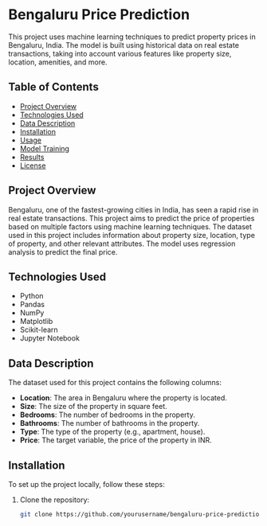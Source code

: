 # Bengaluru Price Prediction

This project uses machine learning techniques to predict property prices in Bengaluru, India. The model is built using historical data on real estate transactions, taking into account various features like property size, location, amenities, and more.


## Table of Contents
- [Project Overview](#project-overview)
- [Technologies Used](#technologies-used)
- [Data Description](#data-description)
- [Installation](#installation)
- [Usage](#usage)
- [Model Training](#model-training)
- [Results](#results)
- [License](#license)

## Project Overview

Bengaluru, one of the fastest-growing cities in India, has seen a rapid rise in real estate transactions. This project aims to predict the price of properties based on multiple factors using machine learning techniques. The dataset used in this project includes information about property size, location, type of property, and other relevant attributes. The model uses regression analysis to predict the final price.

## Technologies Used

- Python
- Pandas
- NumPy
- Matplotlib
- Scikit-learn
- Jupyter Notebook

## Data Description

The dataset used for this project contains the following columns:
- **Location**: The area in Bengaluru where the property is located.
- **Size**: The size of the property in square feet.
- **Bedrooms**: The number of bedrooms in the property.
- **Bathrooms**: The number of bathrooms in the property.
- **Type**: The type of the property (e.g., apartment, house).
- **Price**: The target variable, the price of the property in INR.

## Installation

To set up the project locally, follow these steps:

1. Clone the repository:
   ```bash
   git clone https://github.com/yourusername/bengaluru-price-prediction.git
